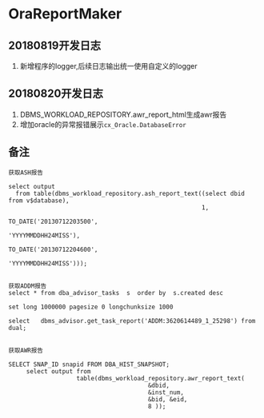 # OraReportMaker
## 20180819开发日志
1. 新增程序的logger,后续日志输出统一使用自定义的logger
## 20180820开发日志
1. DBMS_WORKLOAD_REPOSITORY.awr_report_html生成awr报告
2. 增加oracle的异常报错展示`cx_Oracle.DatabaseError`


## 备注

```
获取ASH报告
 
select output
  from table(dbms_workload_repository.ash_report_text((select dbid from v$database), 
                                                      1, 
                                                      TO_DATE('20130712203500', 
                                                              'YYYYMMDDHH24MISS'), 
                                                      TO_DATE('20130712204600', 
                                                              'YYYYMMDDHH24MISS')));
 
 
获取ADDM报告
select * from dba_advisor_tasks  s  order by  s.created desc
 
set long 1000000 pagesize 0 longchunksize 1000 
 
select   dbms_advisor.get_task_report('ADDM:3620614489_1_25298') from dual;
 
 
获取AWR报告
 
SELECT SNAP_ID snapid FROM DBA_HIST_SNAPSHOT;
     select output from
                   table(dbms_workload_repository.awr_report_text(
                                       &dbid,
                                       &inst_num,
                                       &bid, &eid,
                                       8 ));

```